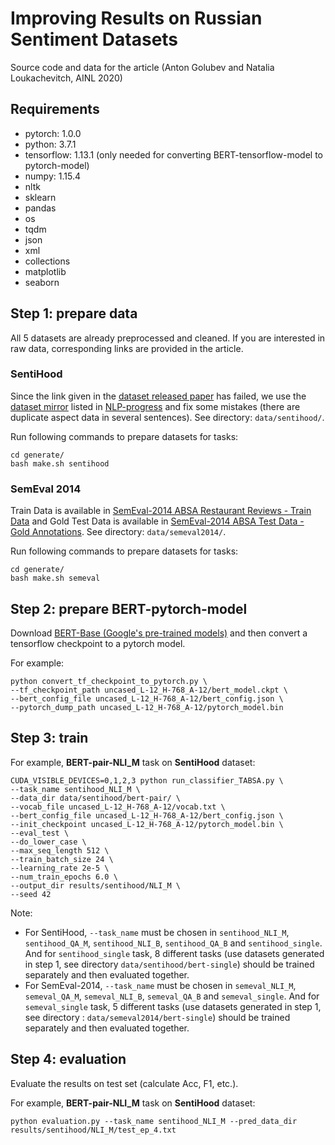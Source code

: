 # Improving Results on Russian Sentiment Datasets

Source code and data for the article (Anton Golubev and Natalia Loukachevitch, AINL 2020)

## Requirements

* pytorch: 1.0.0
* python: 3.7.1
* tensorflow: 1.13.1 (only needed for converting BERT-tensorflow-model to pytorch-model)
* numpy: 1.15.4
* nltk
* sklearn
* pandas
* os
* tqdm
* json
* xml
* collections
* matplotlib
* seaborn

## Step 1: prepare data
All 5 datasets are already preprocessed and cleaned. If you are interested in raw data, corresponding links are provided in the article.

### SentiHood

Since the link given in the [dataset released paper](<http://www.aclweb.org/anthology/C16-1146>) has failed, we use the [dataset mirror](<https://github.com/uclmr/jack/tree/master/data/sentihood>) listed in [NLP-progress](https://github.com/sebastianruder/NLP-progress/blob/master/english/sentiment_analysis.md) and fix some mistakes (there are duplicate aspect data in several sentences). See directory: `data/sentihood/`.

Run following commands to prepare datasets for tasks:

```
cd generate/
bash make.sh sentihood
```

### SemEval 2014

Train Data is available in [SemEval-2014 ABSA Restaurant Reviews - Train Data](http://metashare.ilsp.gr:8080/repository/browse/semeval-2014-absa-restaurant-reviews-train-data/479d18c0625011e38685842b2b6a04d72cb57ba6c07743b9879d1a04e72185b8/) and Gold Test Data is available in [SemEval-2014 ABSA Test Data - Gold Annotations](http://metashare.ilsp.gr:8080/repository/browse/semeval-2014-absa-test-data-gold-annotations/b98d11cec18211e38229842b2b6a04d77591d40acd7542b7af823a54fb03a155/). See directory: `data/semeval2014/`.

Run following commands to prepare datasets for tasks:

```
cd generate/
bash make.sh semeval
```

## Step 2: prepare BERT-pytorch-model

Download [BERT-Base (Google's pre-trained models)](https://github.com/google-research/bert) and then convert a tensorflow checkpoint to a pytorch model.

For example:

```
python convert_tf_checkpoint_to_pytorch.py \
--tf_checkpoint_path uncased_L-12_H-768_A-12/bert_model.ckpt \
--bert_config_file uncased_L-12_H-768_A-12/bert_config.json \
--pytorch_dump_path uncased_L-12_H-768_A-12/pytorch_model.bin
```

## Step 3: train

For example, **BERT-pair-NLI_M** task on **SentiHood** dataset:

```
CUDA_VISIBLE_DEVICES=0,1,2,3 python run_classifier_TABSA.py \
--task_name sentihood_NLI_M \
--data_dir data/sentihood/bert-pair/ \
--vocab_file uncased_L-12_H-768_A-12/vocab.txt \
--bert_config_file uncased_L-12_H-768_A-12/bert_config.json \
--init_checkpoint uncased_L-12_H-768_A-12/pytorch_model.bin \
--eval_test \
--do_lower_case \
--max_seq_length 512 \
--train_batch_size 24 \
--learning_rate 2e-5 \
--num_train_epochs 6.0 \
--output_dir results/sentihood/NLI_M \
--seed 42
```

Note:

* For SentiHood, `--task_name` must be chosen in `sentihood_NLI_M`, `sentihood_QA_M`, `sentihood_NLI_B`, `sentihood_QA_B` and `sentihood_single`. And for `sentihood_single` task, 8 different tasks (use datasets generated in step 1, see directory `data/sentihood/bert-single`) should be trained separately and then evaluated together.
* For SemEval-2014, `--task_name` must be chosen in `semeval_NLI_M`, `semeval_QA_M`, `semeval_NLI_B`, `semeval_QA_B` and `semeval_single`. And for `semeval_single` task, 5 different tasks (use datasets generated in step 1, see directory : `data/semeval2014/bert-single`) should be trained separately and then evaluated together.

## Step 4: evaluation

Evaluate the results on test set (calculate Acc, F1, etc.).

For example, **BERT-pair-NLI_M** task on **SentiHood** dataset:

```
python evaluation.py --task_name sentihood_NLI_M --pred_data_dir results/sentihood/NLI_M/test_ep_4.txt
```

